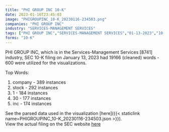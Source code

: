 ```yaml
---
title: "PHI GROUP INC 10-K"
date: 2023-01-16T23:45:03
image: "PHIGROUPINC_10-K_20230116-234503.png"
companies: "PHI GROUP INC"
industry: "SERVICES-MANAGEMENT SERVICES"
tags: ["PHI GROUP INC","SERVICES-MANAGEMENT SERVICES","01-13-2023","10-K"]
forms: "10-K"
---
```

PHI GROUP INC, which is in the Services-Management Services [8741] industry, SEC 10-K filing on January 13, 2023 had 19166 (cleaned) words - 600 were utilized for the visualizations.

Top Words:
1. company - 389 instances
2. stock - 292 instances
3. 1 - 184 instances
4. 30 - 177 instances
5. inc - 174 instances


See the parsed data used in the visualization [here]({{< staticlink name=PHIGROUPINC_10-K_20230116-234503.json >}}).  
View the actual filing on the SEC website [here](https://www.sec.gov/Archives/edgar/data/704172/0001493152-23-001450.txt)